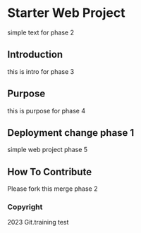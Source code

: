 # Starter Web Project

simple text for phase 2

## Introduction

this is intro for phase 3

## Purpose

this is purpose for phase 4

## Deployment change phase 1

simple web project phase 5

## How To Contribute

Please fork this merge phase 2

### Copyright

2023 Git.training test